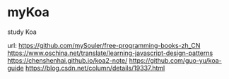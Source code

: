 # myKoa
study Koa

url:
https://github.com/mySouler/free-programming-books-zh_CN
https://www.oschina.net/translate/learning-javascript-design-patterns
https://chenshenhai.github.io/koa2-note/
https://github.com/guo-yu/koa-guide
https://blog.csdn.net/column/details/19337.html